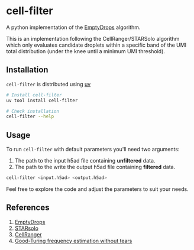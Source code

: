 # cell-filter

A python implementation of the [EmptyDrops](https://genomebiology.biomedcentral.com/articles/10.1186/s13059-019-1662-y) algorithm.

This is an implementation following the CellRanger/STARSolo algorithm which only evaluates candidate droplets within a specific band of the UMI total distribution (under the knee until a minimum UMI threshold).

## Installation

`cell-filter` is distributed using [uv](https://docs.astral.sh/uv/)

```bash
# Install cell-filter
uv tool install cell-filter

# Check installation
cell-filter --help
```

## Usage

To run `cell-filter` with default parameters you'll need two arguments:

1. The path to the input h5ad file containing **unfiltered** data.
2. The path to the write the output h5ad file containing **filtered** data.

```bash
cell-filter <input.h5ad> <output.h5ad>
```

Feel free to explore the code and adjust the parameters to suit your needs.

## References

1. [EmptyDrops](https://genomebiology.biomedcentral.com/articles/10.1186/s13059-019-1662-y)
2. [STARsolo](https://www.biorxiv.org/content/10.1101/2021.05.05.442755v1)
3. [CellRanger](https://github.com/10xGenomics/cellranger)
4. [Good-Turing frequency estimation without tears](https://doi.org/10.1080/09296179508590051)
